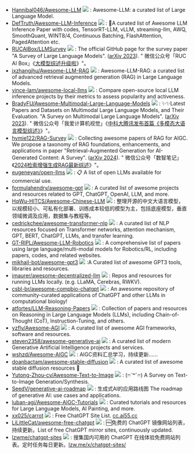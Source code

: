 + [Hannibal046/Awesome-LLM](https://github.com/Hannibal046/Awesome-LLM) ![](https://img.shields.io/github/stars/Hannibal046/Awesome-LLM?style=social) : Awesome-LLM: a curated list of Large Language Model.
+ [DefTruth/Awesome-LLM-Inference](https://github.com/DefTruth/Awesome-LLM-Inference) ![](https://img.shields.io/github/stars/DefTruth/Awesome-LLM-Inference?style=social) : 📖A curated list of Awesome LLM Inference Paper with codes, TensorRT-LLM, vLLM, streaming-llm, AWQ, SmoothQuant, WINT8/4, Continuous Batching, FlashAttention, PagedAttention etc.
+ [RUCAIBox/LLMSurvey](https://github.com/RUCAIBox/LLMSurvey) ![](https://img.shields.io/github/stars/RUCAIBox/LLMSurvey?style=social) : The official GitHub page for the survey paper "A Survey of Large Language Models". ([arXiv 2023](https://arxiv.org/abs/2303.18223)). " 微信公众号「RUC AI Box」《[大模型综述升级啦](https://mp.weixin.qq.com/s/9YMUSSrGLSBKMFY3JYlaoQ)》"。
+ [jxzhangjhu/Awesome-LLM-RAG](https://github.com/jxzhangjhu/Awesome-LLM-RAG) ![](https://img.shields.io/github/stars/jxzhangjhu/Awesome-LLM-RAG?style=social) : Awesome-LLM-RAG: a curated list of advanced retrieval augmented generation (RAG) in Large Language Models.
+ [vince-lam/awesome-local-llms](https://github.com/vince-lam/awesome-local-llms) ![](https://img.shields.io/github/stars/vince-lam/awesome-local-llms?style=social) : Compare open-source local LLM inference projects by their metrics to assess popularity and activeness.
+ [BradyFU/Awesome-Multimodal-Large-Language-Models](https://github.com/BradyFU/Awesome-Multimodal-Large-Language-Models) ![](https://img.shields.io/github/stars/BradyFU/Awesome-Multimodal-Large-Language-Models?style=social) : ✨✨Latest Papers and Datasets on Multimodal Large Language Models, and Their Evaluation. "A Survey on Multimodal Large Language Models". ([arXiv 2023](https://arxiv.org/abs/2306.13549)). " 微信公众号「我爱计算机视觉」《[中科大腾讯发布首篇《多模态大语言模型综述》](https://mp.weixin.qq.com/s/IiPZWEVdAJ4xrlgyWtDwng)》"。
+ [hymie122/RAG-Survey](https://github.com/hymie122/RAG-Survey) ![](https://img.shields.io/github/stars/hymie122/RAG-Survey?style=social) : Collecting awesome papers of RAG for AIGC. We propose a taxonomy of RAG foundations, enhancements, and applications in paper "Retrieval-Augmented Generation for AI-Generated Content: A Survey". ([arXiv 2024](https://arxiv.org/abs/2402.19473)). " 微信公众号「数智笔记」《[2024检索增强生成RAG最新综述](https://mp.weixin.qq.com/s/F-shRy1m7wQIS87ujOS7Dw)》"。
+ [eugeneyan/open-llms](https://github.com/eugeneyan/open-llms) ![](https://img.shields.io/github/stars/eugeneyan/open-llms?style=social) : 📋 A list of open LLMs available for commercial use.
+ [formulahendry/awesome-gpt](https://github.com/formulahendry/awesome-gpt) ![](https://img.shields.io/github/stars/formulahendry/awesome-gpt?style=social) : A curated list of awesome projects and resources related to GPT, ChatGPT, OpenAI, LLM, and more.
+ [HqWu-HITCS/Awesome-Chinese-LLM](https://github.com/HqWu-HITCS/Awesome-Chinese-LLM) ![](https://img.shields.io/github/stars/HqWu-HITCS/Awesome-Chinese-LLM?style=social) : 整理开源的中文大语言模型，以规模较小、可私有化部署、训练成本较低的模型为主，包括底座模型，垂直领域微调及应用，数据集与教程等。
+ [cedrickchee/awesome-transformer-nlp](https://github.com/cedrickchee/awesome-transformer-nlp) ![](https://img.shields.io/github/stars/cedrickchee/awesome-transformer-nlp?style=social) : A curated list of NLP resources focused on Transformer networks, attention mechanism, GPT, BERT, ChatGPT, LLMs, and transfer learning.
+ [GT-RIPL/Awesome-LLM-Robotics](https://github.com/GT-RIPL/Awesome-LLM-Robotics) ![](https://img.shields.io/github/stars/GT-RIPL/Awesome-LLM-Robotics?style=social) : A comprehensive list of papers using large language/multi-modal models for Robotics/RL, including papers, codes, and related websites.
+ [mikhail-bot/awesome-gpt3](https://github.com/mikhail-bot/awesome-gpt3) ![](https://img.shields.io/github/stars/mikhail-bot/awesome-gpt3?style=social) :A Curated list of awesome GPT3 tools, libraries and resources.
+ [imaurer/awesome-decentralized-llm](https://github.com/imaurer/awesome-decentralized-llm) ![](https://img.shields.io/github/stars/imaurer/awesome-decentralized-llm?style=social) : Repos and resources for running LLMs locally. (e.g. LLaMA, Cerebras, RWKV).
+ [csbl-br/awesome-compbio-chatgpt](https://github.com/csbl-br/awesome-compbio-chatgpt) ![](https://img.shields.io/github/stars/csbl-br/awesome-compbio-chatgpt?style=social) : An awesome repository of community-curated applications of ChatGPT and other LLMs in computational biology!
+ [atfortes/LLM-Reasoning-Papers](https://github.com/atfortes/LLM-Reasoning-Papers) ![](https://img.shields.io/github/stars/atfortes/LLM-Reasoning-Papers?style=social) : Collection of papers and resources on Reasoning in Large Language Models (LLMs), including Chain-of-Thought (CoT), Instruction-Tuning, and others.
+ [yzfly/Awesome-AGI](https://github.com/yzfly/Awesome-AGI) ![](https://img.shields.io/github/stars/yzfly/Awesome-AGI?style=social) : A curated list of awesome AGI frameworks, software and resources.
+ [steven2358/awesome-generative-ai](https://github.com/steven2358/awesome-generative-ai) ![](https://img.shields.io/github/stars/steven2358/awesome-generative-ai?style=social) : A curated list of modern Generative Artificial Intelligence projects and services.
+ [wshzd/Awesome-AIGC](https://github.com/wshzd/Awesome-AIGC) ![](https://img.shields.io/github/stars/wshzd/Awesome-AIGC?style=social) : AIGC资料汇总学习，持续更新......
+ [doanbactam/awesome-stable-diffusion](https://github.com/doanbactam/awesome-stable-diffusion) ![](https://img.shields.io/github/stars/doanbactam/awesome-stable-diffusion?style=social) : A curated list of awesome stable diffusion resources 🌟
+ [Yutong-Zhou-cv/Awesome-Text-to-Image](https://github.com/Yutong-Zhou-cv/Awesome-Text-to-Image) ![](https://img.shields.io/github/stars/Yutong-Zhou-cv/Awesome-Text-to-Image?style=social) : (ෆ`꒳´ෆ) A Survey on Text-to-Image Generation/Synthesis.
+ [SeedV/generative-ai-roadmap](https://github.com/SeedV/generative-ai-roadmap) ![](https://img.shields.io/github/stars/SeedV/generative-ai-roadmap?style=social) : 生成式AI的应用路线图 The roadmap of generative AI: use cases and applications.
+ [luban-agi/Awesome-AIGC-Tutorials](https://github.com/luban-agi/Awesome-AIGC-Tutorials) ![](https://img.shields.io/github/stars/luban-agi/Awesome-AIGC-Tutorials?style=social) : Curated tutorials and resources for Large Language Models, AI Painting, and more.
+ [xx025/carrot](https://github.com/xx025/carrot) ![](https://img.shields.io/github/stars/xx025/carrot?style=social) : Free ChatGPT Site List. [cc.ai55.cc](https://cc.ai55.cc/)
+ [LiLittleCat/awesome-free-chatgpt](https://github.com/LiLittleCat/awesome-free-chatgpt) ![](https://img.shields.io/github/stars/LiLittleCat/awesome-free-chatgpt?style=social) : 🆓免费的 ChatGPT 镜像网站列表，持续更新。List of free ChatGPT mirror sites, continuously updated.
+ [lzwme/chatgpt-sites](https://github.com/lzwme/chatgpt-sites) ![](https://img.shields.io/github/stars/lzwme/chatgpt-sites?style=social) : 搜集国内可用的 ChatGPT 在线体验免费网站列表。定时任务每日更新。[lzw.me/x/chatgpt-sites/](https://lzw.me/x/chatgpt-sites/)

